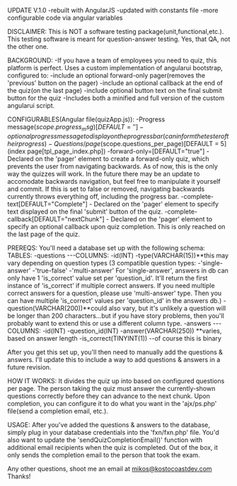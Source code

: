 UPDATE V.1.0
	-rebuilt with AngularJS
	-updated with constants file
	-more configurable code via angular variables

DISCLAIMER:
This is NOT a software testing package(unit,functional,etc.). This testing software is meant for question-answer testing. Yes, that QA, not the other one.

BACKGROUND:
-If you have a team of employees you need to quiz, this platform is perfect. Uses a custom implementation of angularui bootstrap, configured to:
	-include an optional forward-only pager(removes the 'previous' button on the pager)
	-include an optional callback at the end of the quiz(on the last page)
	-include optional button text on the final submit button for the quiz
-Includes both a minified and full version of the custom angularui script.

CONFIGURABLES(Angular file(quizApp.js)):
-Progress message($scope.progress_msg)[DEFAULT=''] - optional progress message to display on the progress bar(can inform the tester of their progress)
-Questions/page($scope.questions_per_page)[DEFAULT = 5]
(index page[tpl_page_index.php])
-forward-only=[DEFAULT="true"] - Declared on the 'pager' element to create a forward-only quiz, which prevents the user from navigating backwards. As of now, this is the only way the quizzes will work. In the future there may be an update to accomodate backwards navigation, but feel free to manipulate it yourself and commit. If this is set to false or removed, navigating backwards currently throws everything off, including the progress bar.
-complete-text[DEFAULT="Complete"] - Declared on the 'pager' element to specify text displayed on the final 'submit' button of the quiz.
-complete-callback[DEFAULT="nextChunk"] - Declared on the 'pager' element to specify an optional callback upon quiz completion. This is only reached on the last page of the quiz.

PREREQS:
You'll need a database set up with the following schema:
TABLES:
-questions
 ---COLUMNS:
    -id(INT)
    -type(VARCHAR(15))**this may vary depending on question types
    (3 compatible question types: 
    	-'single-answer'
    	-'true-false'
    	-'multi-answer'
    For 'single-answer', answers in db can only have 1 'is_correct' value set per 'question_id'. It'll return the first instance of 'is_correct' if multiple correct answers. If you need multiple correct answers for a question, please use 'multi-answer' type. Then you can have multiple 'is_correct' values per 'question_id' in the answers db.)
    -question(VARCHAR(200))**could also vary, but it's unlikely a question will be longer than 200 characters...but if you have story problems, then you'll probably want to extend this or use a different column type.
-answers
 ---COLUMNS:
    -id(INT)
    -question_id(INT)
    -answer(VARCHAR(250)) **varies, based on answer length
    -is_correct(TINYINT(1)) --of course this is binary

After you get this set up, you'll then need to manually add the questions & answers. I'll update this to include a way to add questions & answers in a future revision.

HOW IT WORKS:
It divides the quiz up into based on configured questions per page. The person taking the quiz must answer the currently-shown questions correctly before they can advance to the next chunk. Upon completion, you can configure it to do what you want in the 'ajx/ps.php' file(send a completion email, etc.).

USAGE:
After you've added the questions & answers to the database, simply plug in your database credentials into the 'fxn/fxn.php' file. You'd also want to update the 'sendQuizCompletionEmail()' function with additional email recipients when the quiz is completed. Out of the box, it only sends the completion email to the person that took the exam.

Any other questions, shoot me an email at mikos@kostocoastdev.com
Thanks!
